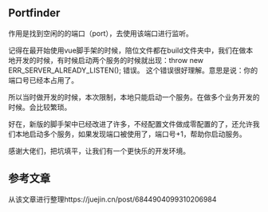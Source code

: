 ## Portfinder

作用是找到空闲的的端口（port），去使用该端口进行监听。



记得在最开始使用vue脚手架的时候，陪位文件都在build文件夹中，我们在做本地开发的时候，有时候启动两个服务的时候就出现：throw new ERR_SERVER_ALREADY_LISTEN(); 错误。 这个错误很好理解。意思是说：你的端口号已经本占用了。

所以当时做开发的时候，本次限制，本地只能启动一个服务。在做多个业务开发的时候。会比较繁琐。

好在，新版的脚手架中已经改进了许多，不经配置文件做成零配置的了，还允许我们本地启动多个服务，如果发现端口被使用了，端口号+1，帮助你启动服务。

感谢大佬们，把坑填平，让我们有一个更快乐的开发环境。

## 参考文章

从该文章进行整理https://juejin.cn/post/6844904099310206984